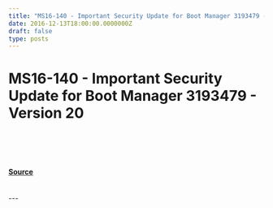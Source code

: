 ```yaml
---
title: "MS16-140 - Important Security Update for Boot Manager 3193479 - Version 20"
date: 2016-12-13T18:00:00.0000000Z
draft: false
type: posts
---
```

# MS16-140 - Important Security Update for Boot Manager 3193479 - Version 20

<br/>

<br/>

<br/>


#### [Source](https://technet.microsoft.com/en-us/library/security/MS16-140)

<br/>
---

